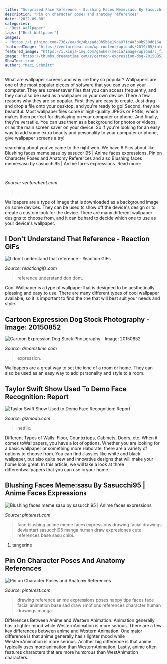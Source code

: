 ```yaml
---
title: "Surprised Face Reference - Blushing Faces Meme:sasu By Sasucchi95"
description: "Pin on character poses and anatomy references"
date: "2022-09-08"
categories:
- "Best Wallpaper"
tags: ["Best Wallpaper"]
images:
- "https://i.pinimg.com/736x/ea/dc/8b/eadc8b5b6e19da971c4a3b0b930d616a.jpg"
featuredImage: "https://venturebeat.com/wp-content/uploads/2019/05/intellicode-code-find-focus.png"
featured_image: "https://i.kinja-img.com/gawker-media/image/upload/c_fill,f_auto,fl_progressive,g_center,h_675,pg_1,q_80,w_1200/qqa9eejuxjczdxwbviib.jpg"
image: "https://thumbs.dreamstime.com/z/cartoon-expression-dog-20150852.jpg"
ShowToc: true
author: "Maci Schmitt"
---
```



What are wallpaper screens and why are they so popular?
Wallpapers are one of the most popular pieces of software that you can use on your computer. They are screensaver files that you can access frequently, and they can also be used as a wallpaper on your own device. There a few reasons why they are so popular. First, they are easy to create. Just drag and drop a file onto your desktop, and you're ready to go! Second, they are beautiful. Most wallpaper files come in high-quality JPEGs or PNGs, which makes them perfect for displaying on your computer or phone. And finally, they're versatile. You can use them as a background for photos or videos, or as the main screen saver on your device. So if you're looking for an easy way to add some extra beauty and personality to your computer or phone, give wallpaper screens a try!

	

		
searching about  you've came to the right web. We have 6 Pics about  like Blushing faces meme:sasu by sasucchi95 | Anime faces expressions, Pin on Character Poses and Anatomy References and also Blushing faces meme:sasu by sasucchi95 | Anime faces expressions. Read more:
		
    
## 

<img loading=lazy src="https://venturebeat.com/wp-content/uploads/2019/05/intellicode-code-find-focus.png" onerror="this.onerror=null;this.src='https://tse1.mm.bing.net/th?id=OIP.QsHpe-C1DKjK7Ui_Iuz1UgHaDF&amp;pid=15.1';" alt="">

_Source: venturebeat.com_

>. 

	

Wallpapers are a type of image that is downloaded as a background image on some devices. They can be used to show off the device's design or to create a custom look for the device. There are many different wallpaper designs to choose from, and it can be hard to decide which one to use as your device's wallpaper.

    
## I Don&#039;t Understand That Reference - Reaction GIFs

<img loading=lazy src="https://www.reactiongifs.com/r/2013/07/reference.gif" onerror="this.onerror=null;this.src='https://tse3.mm.bing.net/th?id=OIP.Eg3dy8iuWYL-92ZbDCQ00gHaDq&amp;pid=15.1';" alt="I don&#039;t understand that reference - Reaction GIFs">

_Source: reactiongifs.com_

>reference understand don dont. 

	

Cool Wallpaper is a type of wallpaper that is designed to be aesthetically pleasing and easy to use. There are many different types of cool wallpaper available, so it is important to find the one that will best suit your needs and style.

    
## Cartoon Expression Dog Stock Photography - Image: 20150852

<img loading=lazy src="https://thumbs.dreamstime.com/z/cartoon-expression-dog-20150852.jpg" onerror="this.onerror=null;this.src='https://tse1.mm.bing.net/th?id=OIP.MCrcWz1sUjSBOE4vdgiNxQHaDK&amp;pid=15.1';" alt="Cartoon Expression Dog Stock Photography - Image: 20150852">

_Source: dreamstime.com_

>expression. 

	

Wallpapers are a great way to set the tone of a room or home. They can also be used as an easy way to add personality and style to a room.

    
## Taylor Swift Show Used To Demo Face Recognition: Report

<img loading=lazy src="https://i.kinja-img.com/gawker-media/image/upload/c_fill,f_auto,fl_progressive,g_center,h_675,pg_1,q_80,w_1200/qqa9eejuxjczdxwbviib.jpg" onerror="this.onerror=null;this.src='https://tse2.mm.bing.net/th?id=OIP.QyzlN2Qxoe4OHoT_w9UsYgHaEK&amp;pid=15.1';" alt="Taylor Swift Show Used to Demo Face Recognition: Report">

_Source: gizmodo.com_

>netflix. 

	

Different Types of Walls: Floor, Countertops, Cabinets, Doors, etc.
When it comes toWallpapers, you have a lot of options. Whether you are looking for a basic wallpaper or something more elaborate, there are a variety of options to choose from. You can find classics like white and black wallpaper, but also quite new and innovative designs that will make your home look great. In this article, we will take a look at three differentwallpapers that you can use in your home.

    
## Blushing Faces Meme:sasu By Sasucchi95 | Anime Faces Expressions

<img loading=lazy src="https://i.pinimg.com/736x/11/36/7e/11367ebd889309c4288b742491b3708d--blushing-face-facial-expressions.jpg" onerror="this.onerror=null;this.src='https://tse4.mm.bing.net/th?id=OIP.4e9smv-2vMf6Bjc-P9Xf3wHaJY&amp;pid=15.1';" alt="Blushing faces meme:sasu by sasucchi95 | Anime faces expressions">

_Source: pinterest.com_

>face blushing anime meme faces expressions drawing facial drawings deviantart sasucchi95 manga human draw expresiones cute references base sasu chibi. 

	

1. tangerine 

    
## Pin On Character Poses And Anatomy References

<img loading=lazy src="https://i.pinimg.com/736x/ea/dc/8b/eadc8b5b6e19da971c4a3b0b930d616a.jpg" onerror="this.onerror=null;this.src='https://tse4.mm.bing.net/th?id=OIP.Jnae05BL9Etf-PnAu8F73QHaHa&amp;pid=15.1';" alt="Pin on Character Poses and Anatomy References">

_Source: pinterest.com_

>drawing reference anime expressions poses happy tips faces face facial animation base sad draw emotions references character human drawings manga. 

	

Differences Between Anime and Western Animation: Animation generally has a lighter mood while WesternAnimation is more serious.
There are a few key differences between anime and Western Animation. One major difference is that anime generally has a lighter mood while WesternAnimation is more serious. Another big difference is that anime typically uses more animation than WesternAnimation. Lastly, anime often features characters that are more humorous than WestAnimation characters.

